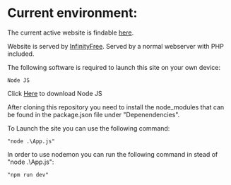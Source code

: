 # Current environment:

The current active website is findable [here](http://reserveren.epizy.com/?i=1).

Website is served by [InfinityFree](https://infinityfree.net/).
Served by a normal webserver with PHP included.


The following software is required to launch this site on your own device:

    Node JS

Click [Here](https://nodejs.org/en/) to download Node JS

After cloning this repository you need to install the node_modules that can be found in the package.json file under "Depenendencies".

To Launch the site you can use the following command:

    "node .\App.js"

In order to use nodemon you can run the following command in stead of "node .\App.js":

    "npm run dev"